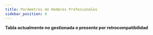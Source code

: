 ```yaml
---
title: Parámetros de Hombres Profesionales
sidebar_position: 4
---
```


**Tabla actualmente no gestionada o presente por retrocompatibilidad**